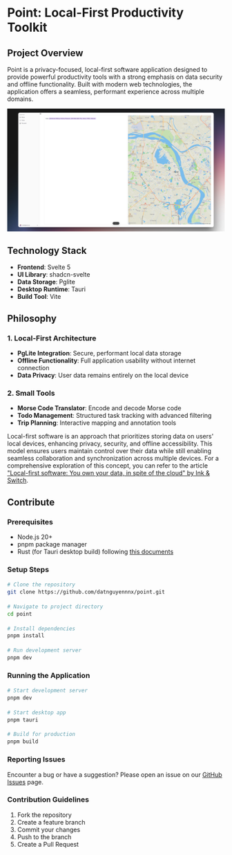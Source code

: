 # Point: Local-First Productivity Toolkit

## Project Overview

Point is a privacy-focused, local-first software application designed to provide powerful productivity tools with a strong emphasis on data security and offline functionality. Built with modern web technologies, the application offers a seamless, performant experience across multiple domains.

![Application Preview](/assets/Preview.png)

## Technology Stack

- **Frontend**: Svelte 5
- **UI Library**: shadcn-svelte
- **Data Storage**: Pglite
- **Desktop Runtime**: Tauri
- **Build Tool**: Vite

## Philosophy

### 1. Local-First Architecture

- **PgLite Integration**: Secure, performant local data storage
- **Offline Functionality**: Full application usability without internet connection
- **Data Privacy**: User data remains entirely on the local device

### 2. Small Tools

- **Morse Code Translator**: Encode and decode Morse code
- **Todo Management**: Structured task tracking with advanced filtering
- **Trip Planning**: Interactive mapping and annotation tools

Local-first software is an approach that prioritizes storing data on users' local devices, enhancing privacy, security, and offline accessibility. This model ensures users maintain control over their data while still enabling seamless collaboration and synchronization across multiple devices. For a comprehensive exploration of this concept, you can refer to the article ["Local-first software: You own your data, in spite of the cloud" by Ink & Switch](https://www.inkandswitch.com/local-first/).

## Contribute

### Prerequisites

- Node.js 20+
- pnpm package manager
- Rust (for Tauri desktop build) following [this documents](https://v2.tauri.app/start/prerequisites/)

### Setup Steps

```bash
# Clone the repository
git clone https://github.com/datnguyennnx/point.git

# Navigate to project directory
cd point

# Install dependencies
pnpm install

# Run development server
pnpm dev
```

### Running the Application

```bash
# Start development server
pnpm dev

# Start desktop app
pnpm tauri

# Build for production
pnpm build
```

### Reporting Issues

Encounter a bug or have a suggestion? Please open an issue on our [GitHub Issues](https://github.com/datnguyennnx/toolkits/issues) page.

### Contribution Guidelines

1. Fork the repository
2. Create a feature branch
3. Commit your changes
4. Push to the branch
5. Create a Pull Request
